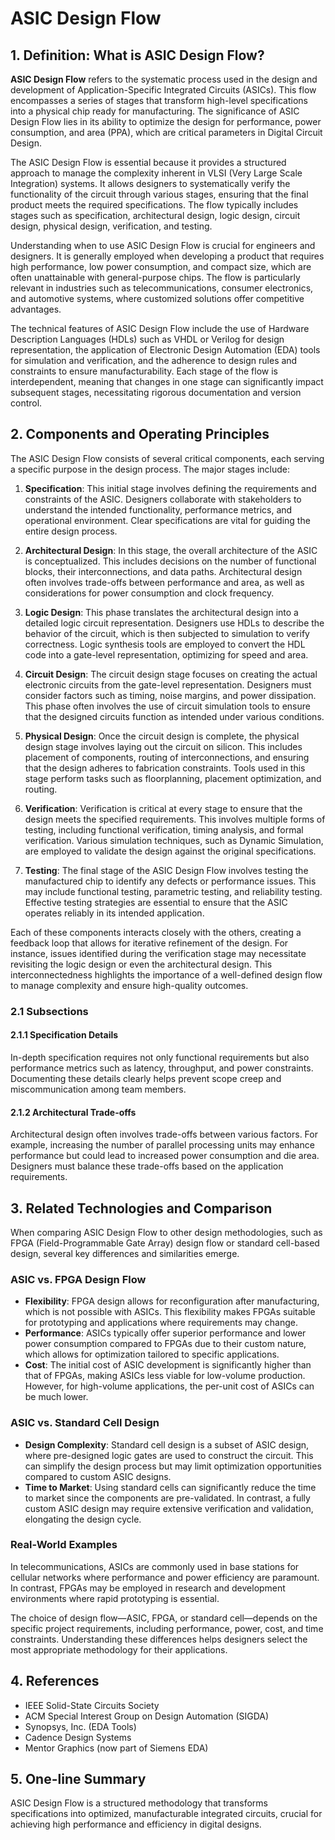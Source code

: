# ASIC Design Flow

## 1. Definition: What is **ASIC Design Flow**?

**ASIC Design Flow** refers to the systematic process used in the design and development of Application-Specific Integrated Circuits (ASICs). This flow encompasses a series of stages that transform high-level specifications into a physical chip ready for manufacturing. The significance of ASIC Design Flow lies in its ability to optimize the design for performance, power consumption, and area (PPA), which are critical parameters in Digital Circuit Design. 

The ASIC Design Flow is essential because it provides a structured approach to manage the complexity inherent in VLSI (Very Large Scale Integration) systems. It allows designers to systematically verify the functionality of the circuit through various stages, ensuring that the final product meets the required specifications. The flow typically includes stages such as specification, architectural design, logic design, circuit design, physical design, verification, and testing.

Understanding when to use ASIC Design Flow is crucial for engineers and designers. It is generally employed when developing a product that requires high performance, low power consumption, and compact size, which are often unattainable with general-purpose chips. The flow is particularly relevant in industries such as telecommunications, consumer electronics, and automotive systems, where customized solutions offer competitive advantages.

The technical features of ASIC Design Flow include the use of Hardware Description Languages (HDLs) such as VHDL or Verilog for design representation, the application of Electronic Design Automation (EDA) tools for simulation and verification, and the adherence to design rules and constraints to ensure manufacturability. Each stage of the flow is interdependent, meaning that changes in one stage can significantly impact subsequent stages, necessitating rigorous documentation and version control.

## 2. Components and Operating Principles

The ASIC Design Flow consists of several critical components, each serving a specific purpose in the design process. The major stages include:

1. **Specification**: This initial stage involves defining the requirements and constraints of the ASIC. Designers collaborate with stakeholders to understand the intended functionality, performance metrics, and operational environment. Clear specifications are vital for guiding the entire design process.

2. **Architectural Design**: In this stage, the overall architecture of the ASIC is conceptualized. This includes decisions on the number of functional blocks, their interconnections, and data paths. Architectural design often involves trade-offs between performance and area, as well as considerations for power consumption and clock frequency.

3. **Logic Design**: This phase translates the architectural design into a detailed logic circuit representation. Designers use HDLs to describe the behavior of the circuit, which is then subjected to simulation to verify correctness. Logic synthesis tools are employed to convert the HDL code into a gate-level representation, optimizing for speed and area.

4. **Circuit Design**: The circuit design stage focuses on creating the actual electronic circuits from the gate-level representation. Designers must consider factors such as timing, noise margins, and power dissipation. This phase often involves the use of circuit simulation tools to ensure that the designed circuits function as intended under various conditions.

5. **Physical Design**: Once the circuit design is complete, the physical design stage involves laying out the circuit on silicon. This includes placement of components, routing of interconnections, and ensuring that the design adheres to fabrication constraints. Tools used in this stage perform tasks such as floorplanning, placement optimization, and routing.

6. **Verification**: Verification is critical at every stage to ensure that the design meets the specified requirements. This involves multiple forms of testing, including functional verification, timing analysis, and formal verification. Various simulation techniques, such as Dynamic Simulation, are employed to validate the design against the original specifications.

7. **Testing**: The final stage of the ASIC Design Flow involves testing the manufactured chip to identify any defects or performance issues. This may include functional testing, parametric testing, and reliability testing. Effective testing strategies are essential to ensure that the ASIC operates reliably in its intended application.

Each of these components interacts closely with the others, creating a feedback loop that allows for iterative refinement of the design. For instance, issues identified during the verification stage may necessitate revisiting the logic design or even the architectural design. This interconnectedness highlights the importance of a well-defined design flow to manage complexity and ensure high-quality outcomes.

### 2.1 Subsections

#### 2.1.1 Specification Details
In-depth specification requires not only functional requirements but also performance metrics such as latency, throughput, and power constraints. Documenting these details clearly helps prevent scope creep and miscommunication among team members.

#### 2.1.2 Architectural Trade-offs
Architectural design often involves trade-offs between various factors. For example, increasing the number of parallel processing units may enhance performance but could lead to increased power consumption and die area. Designers must balance these trade-offs based on the application requirements.

## 3. Related Technologies and Comparison

When comparing ASIC Design Flow to other design methodologies, such as FPGA (Field-Programmable Gate Array) design flow or standard cell-based design, several key differences and similarities emerge.

### ASIC vs. FPGA Design Flow
- **Flexibility**: FPGA design allows for reconfiguration after manufacturing, which is not possible with ASICs. This flexibility makes FPGAs suitable for prototyping and applications where requirements may change.
- **Performance**: ASICs typically offer superior performance and lower power consumption compared to FPGAs due to their custom nature, which allows for optimization tailored to specific applications.
- **Cost**: The initial cost of ASIC development is significantly higher than that of FPGAs, making ASICs less viable for low-volume production. However, for high-volume applications, the per-unit cost of ASICs can be much lower.

### ASIC vs. Standard Cell Design
- **Design Complexity**: Standard cell design is a subset of ASIC design, where pre-designed logic gates are used to construct the circuit. This can simplify the design process but may limit optimization opportunities compared to custom ASIC designs.
- **Time to Market**: Using standard cells can significantly reduce the time to market since the components are pre-validated. In contrast, a fully custom ASIC design may require extensive verification and validation, elongating the design cycle.

### Real-World Examples
In telecommunications, ASICs are commonly used in base stations for cellular networks where performance and power efficiency are paramount. In contrast, FPGAs may be employed in research and development environments where rapid prototyping is essential. 

The choice of design flow—ASIC, FPGA, or standard cell—depends on the specific project requirements, including performance, power, cost, and time constraints. Understanding these differences helps designers select the most appropriate methodology for their applications.

## 4. References

- IEEE Solid-State Circuits Society
- ACM Special Interest Group on Design Automation (SIGDA)
- Synopsys, Inc. (EDA Tools)
- Cadence Design Systems
- Mentor Graphics (now part of Siemens EDA)

## 5. One-line Summary

ASIC Design Flow is a structured methodology that transforms specifications into optimized, manufacturable integrated circuits, crucial for achieving high performance and efficiency in digital designs.